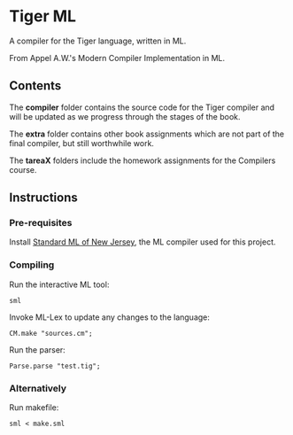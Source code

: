 # Tiger ML
A compiler for the Tiger language, written in ML.

From Appel A.W.'s Modern Compiler Implementation in ML.

## Contents

The **compiler** folder contains the source code for the Tiger compiler and will be updated as we progress through the stages of the book.

The **extra** folder contains other book assignments which are not part of the final compiler, but still worthwhile work.

The **tareaX** folders include the homework assignments for the Compilers course.

## Instructions
### Pre-requisites
Install [Standard ML of New Jersey](http://www.smlnj.org/), the ML compiler used for this project.
### Compiling
Run the interactive ML tool:
```
sml
```
Invoke ML-Lex to update any changes to the language:
```
CM.make "sources.cm";
```
Run the parser:
```
Parse.parse "test.tig";
```
### Alternatively
Run makefile:
```
sml < make.sml
```
